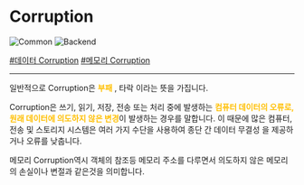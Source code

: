 # Corruption

![Common](https://raw.githubusercontent.com/meotitda/DICTIONARY/master/2TAT1C/Label_Common.png)
![Backend](https://raw.githubusercontent.com/meotitda/DICTIONARY/master/2TAT1C/Label_Backend.png)

<a href="https://en.wikipedia.org/wiki/Data_corruption">#데이터 Corruption</a>
<a href="https://en.wikipedia.org/wiki/Memory_corruption">#메모리 Corruption</a>

---

일반적으로 Corruption은 <span style="color:#FFBF00; font-weight:bold;">부패</span> , 타락 이라는 뜻을 가집니다.

Corruption은 쓰기, 읽기, 저장, 전송 또는 처리 중에 발생하는  <span style="color:#FFBF00; font-weight:bold;">컴퓨터 데이터의 오류로, 원래 데이터에 의도하지 않은 변경</span>이 발생하는 경우를 말합니다. 이 때문에 많은 컴퓨터, 전송 및 스토리지 시스템은 여러 가지 수단을 사용하여 종단 간 데이터 무결성 을 제공하거나 오류를 낮춥니다.

메모리 Corruption역시 객체의 참조등 메모리 주소를 다루면서 의도하지 않은 메모리의 손실이나 변절과 같은것을 의미합니다. 
